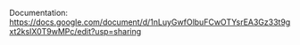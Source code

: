 Documentation: https://docs.google.com/document/d/1nLuyGwfOlbuFCwOTYsrEA3Gz33t9gxt2ksIX0T9wMPc/edit?usp=sharing
